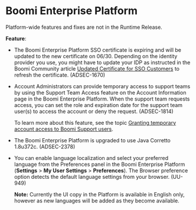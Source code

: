 #  Boomi Enterprise Platform

<head>
  <meta name="guidename" content="Release Notes"/>
  <meta name="context" content="GUID-44751a13-c62c-4546-80b1-44c0ae0557c6"/>
</head>



Platform-wide features and fixes are not in the Runtime Release.


**Feature**:

-   The Boomi Enterprise Platform SSO certificate is expiring and will be updated to the new certificate on 06/30. Depending on the identity provider you use, you might have to update your IDP as instructed in the Boomi Community article [Updated Certificate for SSO Customers](https://community.boomi.com/s/article/Updated-Certificate-for-SSO-Customers) to refresh the certificate. \(ADSEC-1670\)

-   Account Administrators can provide temporary access to support teams by using the Support Team Access feature on the Account Information page in the Boomi Enterprise Platform. When the support team requests access, you can set the role and expiration date for the support team user\(s\) to access the account or deny the request. \(ADSEC-1814\)

    To learn more about this feature, see the topic [Granting temporary account access to Boomi Support users](atm-Granting_temporary_account_access_to_boomi_support_teams_31b51d1a-73c3-43c9-903c-7c1001b99c72.md).

-   The Boomi Enterprise Platform is upgraded to use Java Corretto 1.8u372c. \(ADSEC-2378\)

-   You can enable language localization and select your preferred language from the Preferences panel in the Boomi Enterprise Platform \(**Settings** \> **My User Settings** \> **Preferences**\). The Browser preference option detects the default language settings from your browser. \(UU-949\)

    **Note:** Currently the UI copy in the Platform is available in English only, however as new languages will be added as they become available.